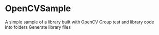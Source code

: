 # OpenCVSample
A simple sample of a library built with OpenCV
Group test and library code into folders
Generate library files
